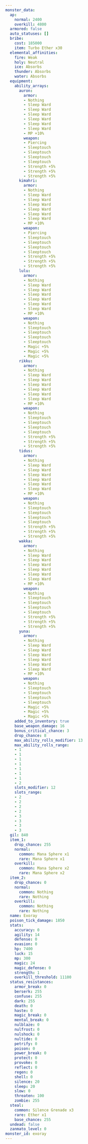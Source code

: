 ```yaml
---
monster_data:
  ap:
    normal: 2400
    overkill: 4800
  armored: false
  auto_statuses: []
  bribe:
    cost: 185000
    item: Turbo Ether x30
  elemental_affinities:
    fire: Weak
    holy: Neutral
    ice: Absorbs
    thunder: Absorbs
    water: Absorbs
  equipment:
    ability_arrays:
      auron:
        armor:
        - Nothing
        - Sleep Ward
        - Sleep Ward
        - Sleep Ward
        - Sleep Ward
        - Sleep Ward
        - Sleep Ward
        - MP +10%
        weapon:
        - Piercing
        - Sleeptouch
        - Sleeptouch
        - Sleeptouch
        - Sleeptouch
        - Strength +5%
        - Strength +5%
        - Strength +5%
      kimahri:
        armor:
        - Nothing
        - Sleep Ward
        - Sleep Ward
        - Sleep Ward
        - Sleep Ward
        - Sleep Ward
        - Sleep Ward
        - MP +10%
        weapon:
        - Piercing
        - Sleeptouch
        - Sleeptouch
        - Sleeptouch
        - Sleeptouch
        - Strength +5%
        - Strength +5%
        - Strength +5%
      lulu:
        armor:
        - Nothing
        - Sleep Ward
        - Sleep Ward
        - Sleep Ward
        - Sleep Ward
        - Sleep Ward
        - Sleep Ward
        - MP +10%
        weapon:
        - Nothing
        - Sleeptouch
        - Sleeptouch
        - Sleeptouch
        - Sleeptouch
        - Magic +5%
        - Magic +5%
        - Magic +5%
      rikku:
        armor:
        - Nothing
        - Sleep Ward
        - Sleep Ward
        - Sleep Ward
        - Sleep Ward
        - Sleep Ward
        - Sleep Ward
        - MP +10%
        weapon:
        - Nothing
        - Sleeptouch
        - Sleeptouch
        - Sleeptouch
        - Sleeptouch
        - Strength +5%
        - Strength +5%
        - Strength +5%
      tidus:
        armor:
        - Nothing
        - Sleep Ward
        - Sleep Ward
        - Sleep Ward
        - Sleep Ward
        - Sleep Ward
        - Sleep Ward
        - MP +10%
        weapon:
        - Nothing
        - Sleeptouch
        - Sleeptouch
        - Sleeptouch
        - Sleeptouch
        - Strength +5%
        - Strength +5%
        - Strength +5%
      wakka:
        armor:
        - Nothing
        - Sleep Ward
        - Sleep Ward
        - Sleep Ward
        - Sleep Ward
        - Sleep Ward
        - Sleep Ward
        - MP +10%
        weapon:
        - Nothing
        - Sleeptouch
        - Sleeptouch
        - Sleeptouch
        - Sleeptouch
        - Strength +5%
        - Strength +5%
        - Strength +5%
      yuna:
        armor:
        - Nothing
        - Sleep Ward
        - Sleep Ward
        - Sleep Ward
        - Sleep Ward
        - Sleep Ward
        - Sleep Ward
        - MP +10%
        weapon:
        - Nothing
        - Sleeptouch
        - Sleeptouch
        - Sleeptouch
        - Sleeptouch
        - Magic +5%
        - Magic +5%
        - Magic +5%
    added_to_inventory: true
    base_weapon_damage: 16
    bonus_critical_chance: 3
    drop_chance: 8
    max_ability_rolls_modifier: 13
    max_ability_rolls_range:
    - 1
    - 1
    - 1
    - 1
    - 1
    - 1
    - 1
    - 2
    slots_modifier: 12
    slots_range:
    - 2
    - 2
    - 2
    - 2
    - 3
    - 3
    - 3
    - 3
  gil: 840
  item_1:
    drop_chance: 255
    normal:
      common: Mana Sphere x1
      rare: Mana Sphere x1
    overkill:
      common: Mana Sphere x2
      rare: Mana Sphere x2
  item_2:
    drop_chance: 0
    normal:
      common: Nothing
      rare: Nothing
    overkill:
      common: Nothing
      rare: Nothing
  name: Exoray
  poison_tick_damage: 1850
  stats:
    accuracy: 0
    agility: 14
    defense: 0
    evasion: 0
    hp: 7400
    luck: 15
    mp: 300
    magic: 24
    magic_defense: 0
    strength: 1
    overkill_threshold: 11100
  status_resistances:
    armor_break: 0
    berserk: 255
    confuse: 255
    dark: 255
    death: 0
    haste: 0
    magic_break: 0
    mental_break: 0
    nulblaze: 0
    nulfrost: 0
    nulshock: 0
    nultide: 0
    petrify: 0
    poison: 0
    power_break: 0
    protect: 0
    provoke: 0
    reflect: 0
    regen: 0
    shell: 0
    silence: 20
    sleep: 20
    slow: 0
    threaten: 100
    zombie: 255
  steal:
    common: Silence Grenade x3
    rare: Ether x1
    base_chance: 255
  undead: false
  zanmato_level: 0
monster_id: exoray
---
```

